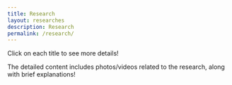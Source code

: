 ```yaml
---
title: Research
layout: researches
description: Research
permalink: /research/
---
```


Click on each title to see more details!

The detailed content includes photos/videos related to the research, along with brief explanations!
